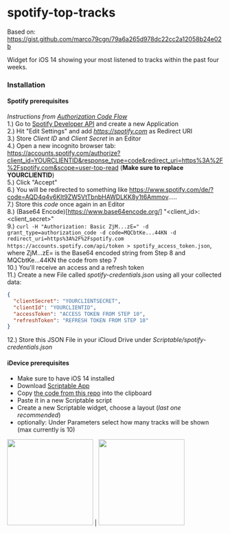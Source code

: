# spotify-top-tracks

Based on: https://gist.github.com/marco79cgn/79a6a265d978dc22cc2a12058b24e02b

Widget for iOS 14 showing your most listened to tracks within the past four weeks.

### Installation
#### Spotify prerequisites
*Instructions from [Authorization Code Flow](https://developer.spotify.com/documentation/general/guides/authorization-guide/#authorization-code-flow)* <br>
1.) Go to [Spotify Developer API](https://developer.spotify.com/dashboard/login) and create a new Application <br>
2.) Hit "Edit Settings" and add *https://spotify.com* as Redirect URI <br>
3.) Store *Client ID* and *Client Secret* in an Editor <br>
4.) Open a new incognito browser tab: https://accounts.spotify.com/authorize?client_id=YOURCLIENTID&response_type=code&redirect_uri=https%3A%2F%2Fspotify.com&scope=user-top-read (**Make sure to replace YOURCLIENTID**) <br>
5.) Click "Accept" <br>
6.) You will be redirected to something like https://www.spotify.com/de/?code=AQD4q4v6Klt9ZW5VtTbnbHAWDLKK8y1t6Ammov..... <br>
7.) Store this *code* once again in an Editor <br>
8.) (Base64 Encode)[https://www.base64encode.org/] "<client_id>:<client_secret>" <br>
9.) `curl -H "Authorization: Basic ZjM...zE=" -d grant_type=authorization_code -d code=MQCbtKe...44KN -d redirect_uri=https%3A%2F%2Fspotify.com https://accounts.spotify.com/api/token > spotify_access_token.json`, where ZjM...zE= is the Base64 encoded string from Step 8 and MQCbtKe...44KN the code from step 7 <br>
10.) You'll receive an access and a refresh token <br>
11.) Create a new File called *spotify-credentials.json* using all your collected data:
```json
{
  "clientSecret": "YOURCLIENTSECRET",
  "clientId": "YOURCLIENTID",
  "accessToken": "ACCESS TOKEN FROM STEP 10",
  "refreshToken": "REFRESH TOKEN FROM STEP 10"
}
```
12.) Store this JSON File in your iCloud Drive under *Scriptable/spotify-credentials.json*

#### iDevice prerequisites
- Make sure to have iOS 14 installed
- Download [Scriptable App](https://apps.apple.com/de/app/scriptable/id1405459188)
- Copy [the code from this repo](https://raw.githubusercontent.com/alexhfmnn/spotify-top-tracks/main/spotify-top-tracks.js) into the clipboard
- Paste it in a new Scriptable script
- Create a new Scriptable widget, choose a layout (*last one recommended*)
- optionally: Under Parameters select how many tracks will be shown (max currently is 10)

<img src="https://user-images.githubusercontent.com/45359966/108242260-0083f300-714d-11eb-9a57-6354a737cca4.PNG" width="200" /> | <img src="https://user-images.githubusercontent.com/45359966/108242906-c36c3080-714d-11eb-8c3a-a604c9a8a7ff.PNG" width="200" />

